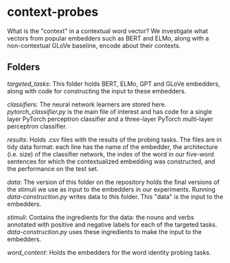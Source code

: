 # context-probes
What is the "context" in a contextual word vector? We investigate what vectors from popular embedders such as BERT and ELMo, along with a non-contextual GLoVe baseline, encode about their contexts.

## Folders
*targeted_tasks*: This folder holds BERT, ELMo, GPT and GLoVe embedders, along with code for constructing the input to these embedders.

*classifiers*: The neural network learners are stored here. _pytorch_classifier.py_ is the main file of interest and has code for a single layer PyTorch perceptron classifier and a three-layer PyTorch multi-layer perceptron classifier.

*results*: Holds .csv files with the results of the probing tasks. The files are in tidy data format: each line has the name of the embedder, the architecture (i.e. size) of the classifier network, the index of the word in our five-word sentences for which the contextualized embedding was constructed, and the performance on the test set.

*data*: The version of this folder on the repository holds the final versions of the stimuli we use as input to the embedders in our experiments. Running _data-construction.py_ writes data to this folder. This "data" is the input to the embedders.

*stimuli*: Contains the ingredients for the data: the nouns and verbs annotated with positive and negative labels for each of the targeted tasks. _data-construction.py_ uses these ingredients to make the input to the embedders.

*word_content*: Holds the embedders for the word identity probing tasks.
